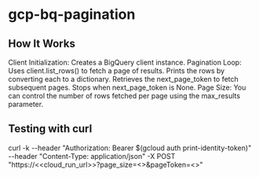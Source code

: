 # gcp-bq-pagination

## How It Works
Client Initialization: Creates a BigQuery client instance.
    Pagination Loop:
        Uses client.list_rows() to fetch a page of results.
        Prints the rows by converting each to a dictionary.
        Retrieves the next_page_token to fetch subsequent pages.
        Stops when next_page_token is None.
    Page Size: You can control the number of rows fetched per page using the max_results parameter.
    
## Testing with curl
curl -k --header "Authorization: Bearer $(gcloud auth print-identity-token)" --header "Content-Type: application/json" -X POST "https://<<cloud_run_url>>?page_size=<<pagesize>>&pageToken=<<pageToken>>"
